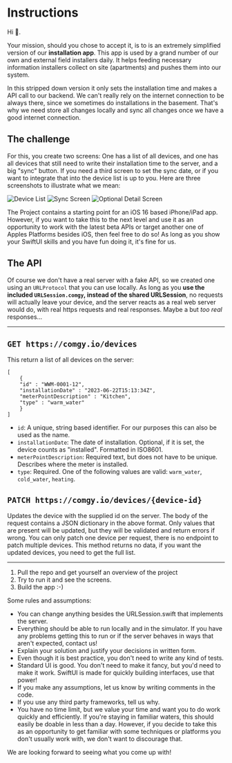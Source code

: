 # Instructions

Hi 👋. 

Your mission, should you chose to accept it, is to is an extremely simplified version of our **installation app**.
This app is used by a grand number of our own and external field installers daily.
It helps feeding necessary information installers collect on site (apartments)
and pushes them into our system.

In this stripped down version it only sets the installation time and makes a API call to our backend.
We can't really rely on the internet connection to be always there, since we sometimes do installations
in the basement. That's why we need store all changes locally and sync all changes once we have a good
internet connection.

## The challenge

For this, you create two screens: One has a list of all devices, and one has all devices that still need to write
their installation time to the server, and a big "sync" button. If you need a third screen to set the sync date,
or if you want to integrate that into the device list is up to you. Here are three screenshots to illustrate what we mean:

![Device List](Screens/1_Device_List.png)
![Sync Screen](Screens/2_Sync_Screen.png)
![Optional Detail Screen](Screens/3_Detail_Screen_(optional).png)

The Project contains a starting point for an iOS 16 based iPhone/iPad app. However, if you want to take this to the next level
and use it as an opportunity to work with the latest beta APIs or target another one of Apples Platforms besides iOS,
then feel free to do so! As long as you show your SwiftUI skills and you have fun doing it, it's fine for us.

## The API

Of course we don't have a real server with a fake API, so we created one using an `URLProtocol` that you can use locally.
As long as you **use the included `URLSession.comgy`, instead of the shared URLSession**, no requests will actually leave your device, and the server reacts
as a real web server would do, with real https requests and real responses. Maybe a but *too real* responses…

---

## `GET https://comgy.io/devices`

This return a list of all devices on the server:

```(json)
[
    {
    "id" : "WWM-0001-12",
    "installationDate" : "2023-06-22T15:13:34Z",
    "meterPointDescription" : "Kitchen",
    "type" : "warm_water"
    }
]
```

- `id`: A unique, string based identifier. For our purposes this can also be used as the name.
- `installationDate`: The date of installation. Optional, if it is set, the device counts as "installed". Formatted in ISO8601.
- `meterPointDescription`: Required text, but does not have to be unique. Describes where the meter is installed.
- `type`: Required. One of the following values are valid: `warm_water`, `cold_water`, `heating`.

 
 ## `PATCH https://comgy.io/devices/{device-id}`

Updates the device with the supplied id on the server. The body of the request contains a JSON dictionary in the above format. Only values
that are present will be updated, but they will be validated and return errors if wrong. You can only patch one device per request,
there is no endpoint to patch multiple devices. This method returns no data, if you want the updated devices, you need to get the full list.

---

1. Pull the repo and get yourself an overview of the project
2. Try to run it and see the screens.
3. Build the app :-)

Some rules and assumptions:
- You can change anything besides the URLSession.swift that implements the server.
- Everything should be able to run locally and in the simulator. If you have any problems getting this to run or if the server behaves in ways that aren't expected, contact us!
- Explain your solution and justify your decisions in written form.
- Even though it is best practice, you don't need to write any kind of tests.
- Standard UI is good. You don't need to make it fancy, but you'd need to make it work. SwiftUI is made for quickly building interfaces, use that power!
- If you make any assumptions, let us know by writing comments in the code.
- If you use any third party frameworks, tell us why.
- You have no time limit, but we value your time and want you to do work quickly and efficiently. If you're staying in familiar waters, this should easily be doable in less than a day. However, if you decide to take this as an opportunity to get familiar with some techniques or platforms you don't usually work with, we don't want to discourage that.

We are looking forward to seeing what you come up with!

